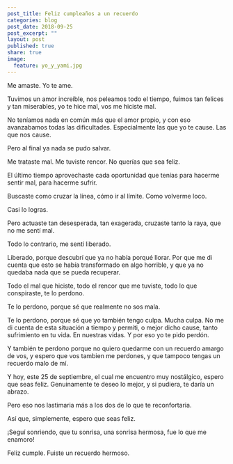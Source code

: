 ```yaml
---
post_title: Feliz cumpleaños a un recuerdo
categories: blog
post_date: 2018-09-25
post_excerpt: ""
layout: post
published: true
share: true
image:
  feature: yo_y_yami.jpg
---
```

Me amaste. Yo te ame.

Tuvimos un amor increíble, nos peleamos todo el tiempo, fuimos tan felices y tan miserables, yo te hice mal, vos me hiciste mal.

No teníamos nada en común más que el amor propio, y con eso avanzabamos todas las dificultades. Especialmente las que yo te cause. Las que nos cause.

Pero al final ya nada se pudo salvar.

Me trataste mal. Me tuviste rencor. No querías que sea feliz. 

El último tiempo aprovechaste cada oportunidad que tenías para hacerme sentir mal, para hacerme sufrir.

Buscaste como cruzar la línea, cómo ir al límite. Como volverme loco.

Casi lo logras.

Pero actuaste tan desesperada, tan exagerada, cruzaste tanto la raya, que no me sentí mal.

Todo lo contrario, me sentí liberado.

Liberado, porque descubrí que ya no había porqué llorar. Por que me di cuenta que esto se había transformado en algo horrible, y que ya no quedaba nada que se pueda recuperar.

Todo el mal que hiciste, todo el rencor que me tuviste, todo lo que conspiraste, te lo perdono.

Te lo perdono, porque sé que realmente no sos mala. 

Te lo perdono, porque sé que yo también tengo culpa. Mucha culpa. No me di cuenta de esta situación a tiempo y permiti, o mejor dicho cause, tanto sufrimiento en tu vida. En nuestras vidas. Y por eso yo te pido perdón.

Y también te perdono porque no quiero quedarme con un recuerdo amargo de vos, y espero que vos tambien me perdones, y que tampoco tengas un recuerdo malo de mí.

Y hoy, este 25 de septiembre, el cual me encuentro muy nostálgico, espero que seas feliz. Genuinamente te deseo lo mejor, y si pudiera, te daría un abrazo.

Pero eso nos lastimaria más a los dos de lo que te reconfortaria.

Así que, simplemente, espero que seas feliz.

¡Seguí sonriendo, que tu sonrisa, una sonrisa hermosa, fue lo que me enamoro!

Feliz cumple. Fuiste un recuerdo hermoso.
